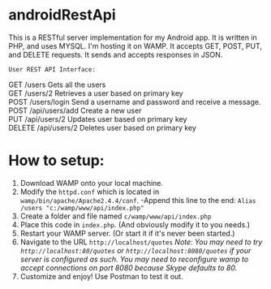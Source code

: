 androidRestApi
==============

This is a RESTful server implementation for my Android app. It is written in PHP, and uses MYSQL. I'm hosting it on WAMP. It accepts GET, POST, PUT, and DELETE requests. It sends and accepts responses in JSON.  


	User REST API Interface:  
  GET      /users 					Gets all the users  
  GET      /users/2					Retrieves a user based on primary key  
	POST     /users/login 		Send a username and password and receive a message.  
	POST     /api/users/add   Create a new user  
	PUT      /api/users/2			Updates user based on primary key  
	DELETE   /api/users/2			Deletes user based on primary key  

How to setup:
============
1. Download WAMP onto your local machine.
2. Modify the `httpd.conf` which is located in `wamp/bin/apache/Apache2.4.4/conf`.
    -Append this line to the end: `Alias /users "c:/wamp/www/api/index.php"`  
3. Create a folder and file named `c/wamp/www/api/index.php`
4. Place this code in `index.php`. (And obviously modify it to you needs.)
5. Restart your WAMP server. (Or start it if it's never been started.)
6. Navigate to the URL `http://localhost/quotes` *Note: You may need to try `http://localhost:80/quotes` or `http://localhost:8080/quotes` if your server is configured as such. You may need to reconfigure wamp to accept connections on port 8080 because Skype defaults to 80.*
7. Customize and enjoy! Use Postman to test it out.


